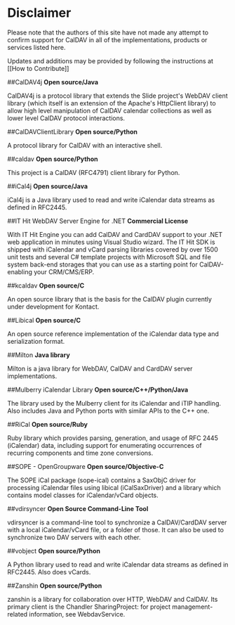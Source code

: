 # Disclaimer
Please note that the authors of this site have not made any attempt to confirm support for CalDAV in all of the implementations, products or services listed here. 

Updates and additions may be provided by following the instructions at [[How to Contribute]]

##CalDAV4j
**Open source/Java**

CalDAV4j is a protocol library that extends the Slide project's WebDAV client library (which itself is an extension of the Apache's HttpClient library) to allow high level manipulation of CalDAV calendar collections as well as lower level CalDAV protocol interactions.

##CalDAVClientLibrary
**Open source/Python**

A protocol library for CalDAV with an interactive shell.

##caldav
**Open source/Python**

This project is a CalDAV (RFC4791) client library for Python.

##iCal4j
**Open source/Java**

iCal4j is a Java library used to read and write iCalendar data streams as defined in RFC2445.

##IT Hit WebDAV Server Engine for .NET
**Commercial License**

With IT Hit Engine you can add CalDAV and CardDAV support to your .NET web application in minutes using Visual Studio wizard. The IT Hit SDK is shipped with iCalendar and vCard parsing libraries covered by over 1500 unit tests and several C# template projects with Microsoft SQL and file system back-end storages that you can use as a starting point for CalDAV-enabling your CRM/CMS/ERP.

##kcaldav
**Open source/C**

An open source library that is the basis for the CalDAV plugin currently under development for Kontact.

##Libical
**Open source/C**

An open source reference implementation of the iCalendar data type and serialization format.

##Milton
**Java library**

Milton is a java library for WebDAV, CalDAV and CardDAV server implementations.

##Mulberry iCalendar Library
**Open source/C++/Python/Java**

The library used by the Mulberry client for its iCalendar and iTIP handling. Also includes Java and Python ports with similar APIs to the C++ one.

##RiCal
**Open source/Ruby**

Ruby library which provides parsing, generation, and usage of RFC 2445 (iCalendar) data, including support for enumerating occurrences of recurring components and time zone conversions.

##SOPE - OpenGroupware
**Open source/Objective-C**

The SOPE iCal package (sope-ical) contains a SaxObjC driver for processing iCalendar files using libical (iCalSaxDriver) and a library which contains model classes for iCalendar/vCard objects.

##vdirsyncer
**Open Source Command-Line Tool**

vdirsyncer is a command-line tool to synchronize a CalDAV/CardDAV server with a local iCalendar/vCard file, or a folder of those. It can also be used to synchronize two DAV servers with each other.

##vobject
**Open source/Python**

A Python library used to read and write iCalendar data streams as defined in RFC2445. Also does vCards.

##Zanshin
**Open source/Python**

zanshin is a library for collaboration over HTTP, WebDAV and CalDAV. Its primary client is the Chandler SharingProject: for project management-related information, see WebdavService.
